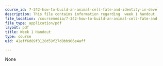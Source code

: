 ```yaml
---
course_id: 7-342-how-to-build-an-animal-cell-fate-and-identity-in-development-and-disease-fall-2017
description: This file contains information regarding  week 1 handout.
file_location: /coursemedia/7-342-how-to-build-an-animal-cell-fate-and-identity-in-development-and-disease-fall-2017/41eff6d89f3120d59f27d8bb906e4aff_MIT7_342F17_Week_1_handout.pdf
file_type: application/pdf
layout: pdf
title: Week 1 Handout
type: course
uid: 41eff6d89f3120d59f27d8bb906e4aff

---
```

None
